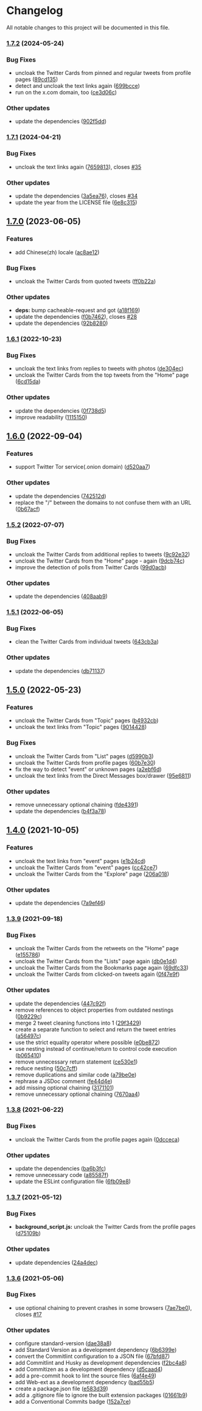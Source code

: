 # Changelog

All notable changes to this project will be documented in this file.

### [1.7.2](https://github.com/theAlinP/twitter-link-deobfuscator/compare/1.7.1...1.7.2) (2024-05-24)


### Bug Fixes

* uncloak the Twitter Cards from pinned and regular tweets from profile pages ([89cd135](https://github.com/theAlinP/twitter-link-deobfuscator/commit/89cd135915657806fd7fc8160674751c6c0320ab))
* detect and uncloak the text links again ([699bcce](https://github.com/theAlinP/twitter-link-deobfuscator/commit/699bcce231b69e612ee2c51766996eb7870b1c75))
* run on the x.com domain, too ([ce3d06c](https://github.com/theAlinP/twitter-link-deobfuscator/commit/ce3d06c459c05809331dbd4d8fc8b60a686cfd49))


### Other updates

* update the dependencies ([902f5dd](https://github.com/theAlinP/twitter-link-deobfuscator/commit/902f5ddeecd08e9f18d803b5e4446504d95acf5d))

### [1.7.1](https://github.com/theAlinP/twitter-link-deobfuscator/compare/1.7.0...1.7.1) (2024-04-21)


### Bug Fixes

* uncloak the text links again ([7659813](https://github.com/theAlinP/twitter-link-deobfuscator/commit/765981309356c81b2bdb9810664eb72d192a67c4)), closes [#35](https://github.com/theAlinP/twitter-link-deobfuscator/issues/35)


### Other updates

* update the dependencies ([3a5ea76](https://github.com/theAlinP/twitter-link-deobfuscator/commit/3a5ea7610023ac6eca31c5298a479905a2900676)), closes [#34](https://github.com/theAlinP/twitter-link-deobfuscator/issues/34)
* update the year from the LICENSE file ([6e8c315](https://github.com/theAlinP/twitter-link-deobfuscator/commit/6e8c31579668394d8dbd6c0ceff9550175cfde5e))


## [1.7.0](https://github.com/theAlinP/twitter-link-deobfuscator/compare/1.6.1...1.7.0) (2023-06-05)


### Features

* add Chinese(zh) locale ([ac8ae12](https://github.com/theAlinP/twitter-link-deobfuscator/commit/ac8ae1236102390993c69a87d58362815367396a))


### Bug Fixes

* uncloak the Twitter Cards from quoted tweets ([ff0b22a](https://github.com/theAlinP/twitter-link-deobfuscator/commit/ff0b22ab31f1e92d2481ecd0fe0f0675d993afcd))


### Other updates

* **deps:** bump cacheable-request and got ([a18f169](https://github.com/theAlinP/twitter-link-deobfuscator/commit/a18f1691ca56c8fabd5e5ce574f744823a19fb7e))
* update the dependencies ([f0b7462](https://github.com/theAlinP/twitter-link-deobfuscator/commit/f0b7462b16a9f37fef733d87cfc55a559b106540)), closes [#28](https://github.com/theAlinP/twitter-link-deobfuscator/issues/28)
* update the dependencies ([92b8280](https://github.com/theAlinP/twitter-link-deobfuscator/commit/92b8280390292347bece8070a323aa8ea057cfea))


### [1.6.1](https://github.com/theAlinP/twitter-link-deobfuscator/compare/1.6.0...1.6.1) (2022-10-23)


### Bug Fixes

* uncloak the text links from replies to tweets with photos ([de304ec](https://github.com/theAlinP/twitter-link-deobfuscator/commit/de304ec424a7cd4859f1d1c74da4dfa6fda991e6))
* uncloak the Twitter Cards from the top tweets from the "Home" page ([6cd15da](https://github.com/theAlinP/twitter-link-deobfuscator/commit/6cd15daa8195308b465fb7cb3e43aba60c2530ad))


### Other updates

* update the dependencies ([0f738d5](https://github.com/theAlinP/twitter-link-deobfuscator/commit/0f738d5b0c363291c79a80e0a5ff0e87e99f0057))
* improve readability ([1115150](https://github.com/theAlinP/twitter-link-deobfuscator/commit/1115150ffbd7baab9d5c7f11653cfceb43f5b242))

## [1.6.0](https://github.com/theAlinP/twitter-link-deobfuscator/compare/1.5.2...1.6.0) (2022-09-04)


### Features

* support Twitter Tor service(.onion domain) ([d520aa7](https://github.com/theAlinP/twitter-link-deobfuscator/commit/d520aa715c5568653daad94b5a1674b3c588e159))


### Other updates

* update the dependencies ([742512d](https://github.com/theAlinP/twitter-link-deobfuscator/commit/742512d5aa200f441bdbf5c38ca4a70af2ca0d07))
* replace the "/" between the domains to not confuse them with an URL ([0b67acf](https://github.com/theAlinP/twitter-link-deobfuscator/commit/0b67acf7e489ad727778e9cd83db6e504a38a1e6))

### [1.5.2](https://github.com/theAlinP/twitter-link-deobfuscator/compare/1.5.1...1.5.2) (2022-07-07)


### Bug Fixes

* uncloak the Twitter Cards from additional replies to tweets ([9c92e32](https://github.com/theAlinP/twitter-link-deobfuscator/commit/9c92e321c3edd16ea719e967b683eada9ada6932))
* uncloak the Twitter Cards from the "Home" page - again ([9dcb74c](https://github.com/theAlinP/twitter-link-deobfuscator/commit/9dcb74c039876e811aead068a3e29197af7931b5))
* improve the detection of polls from Twitter Cards ([99d0acb](https://github.com/theAlinP/twitter-link-deobfuscator/commit/99d0acb5599aa9409701570c65a0ccd9e6e83da6))


### Other updates

* update the dependencies ([408aab9](https://github.com/theAlinP/twitter-link-deobfuscator/commit/408aab92ac49c9bddc74ee36cd2a0acfb8ed4eca))

### [1.5.1](https://github.com/theAlinP/twitter-link-deobfuscator/compare/1.5.0...1.5.1) (2022-06-05)


### Bug Fixes

* clean the Twitter Cards from individual tweets ([643cb3a](https://github.com/theAlinP/twitter-link-deobfuscator/commit/643cb3a163d005b62ea0d404a0cd47bf6f7acf2c))


### Other updates

* update the dependencies ([db71137](https://github.com/theAlinP/twitter-link-deobfuscator/commit/db71137b5b0ad0ee9d6e427843b908f5082d60e1))

## [1.5.0](https://github.com/theAlinP/twitter-link-deobfuscator/compare/1.4.0...1.5.0) (2022-05-23)


### Features

* uncloak the Twitter Cards from "Topic" pages ([b4932cb](https://github.com/theAlinP/twitter-link-deobfuscator/commit/b4932cb55e872086164fb0c13e3f536c8d013166))
* uncloak the text links from "Topic" pages ([9014428](https://github.com/theAlinP/twitter-link-deobfuscator/commit/9014428ea4d8db52d0bba2b7887b4ac365902a04))


### Bug Fixes

* uncloak the Twitter Cards from "List" pages ([d5990b3](https://github.com/theAlinP/twitter-link-deobfuscator/commit/d5990b39a8e38e80263cbd8a69212f0a862a66d6))
* uncloak the Twitter Cards from profile pages ([60b7e30](https://github.com/theAlinP/twitter-link-deobfuscator/commit/60b7e30a60cb93f1a6fa12b91036c00bc7b2efbf))
* fix the way to detect "event" or unknown pages ([a2ebf6d](https://github.com/theAlinP/twitter-link-deobfuscator/commit/a2ebf6dbf18ed7f64c83366c311337db4ceb89c8))
* uncloak the text links from the Direct Messages box/drawer ([95e6811](https://github.com/theAlinP/twitter-link-deobfuscator/commit/95e68114254d57cef061e6d29f88d17807da824d))


### Other updates

* remove unnecessary optional chaining ([fde4391](https://github.com/theAlinP/twitter-link-deobfuscator/commit/fde439117e4bcaf4f8ab62c76693dbb2c8c5441c))
* update the dependencies ([b4f3a78](https://github.com/theAlinP/twitter-link-deobfuscator/commit/b4f3a78aaa4c9a2ab8ce86f5a5ab305d470d7270))

## [1.4.0](https://github.com/theAlinP/twitter-link-deobfuscator/compare/1.3.9...1.4.0) (2021-10-05)


### Features

* uncloak the text links from "event" pages ([e1b24cd](https://github.com/theAlinP/twitter-link-deobfuscator/commit/e1b24cd99a854d292d4d7a33e6715a92648430e6))
* uncloak the Twitter Cards from "event" pages ([cc42ce7](https://github.com/theAlinP/twitter-link-deobfuscator/commit/cc42ce70724b3baf2b5df9c79716250498b5553d))
* uncloak the Twitter Cards from the "Explore" page ([206a018](https://github.com/theAlinP/twitter-link-deobfuscator/commit/206a01833cbed2e713685d2f3b0f986b25ab0bf5))


### Other updates

* update the dependencies ([7a9ef46](https://github.com/theAlinP/twitter-link-deobfuscator/commit/7a9ef46fae721896f6fff271dfd8262309cc130c))

### [1.3.9](https://github.com/theAlinP/twitter-link-deobfuscator/compare/1.3.8...1.3.9) (2021-09-18)


### Bug Fixes

* uncloak the Twitter Cards from the retweets on the "Home" page ([e155786](https://github.com/theAlinP/twitter-link-deobfuscator/commit/e155786c85b13ee97f6236735becf3599feec255))
* uncloak the Twitter Cards from the "Lists" page again ([db0e1d4](https://github.com/theAlinP/twitter-link-deobfuscator/commit/db0e1d48975b1ff02cceb899671d999255bebbb5))
* uncloak the Twitter Cards from the Bookmarks page again ([69dfc33](https://github.com/theAlinP/twitter-link-deobfuscator/commit/69dfc33482a0b75548245d8d81ec183f59d26770))
* uncloak the Twitter Cards from clicked-on tweets again ([0f47e9f](https://github.com/theAlinP/twitter-link-deobfuscator/commit/0f47e9f9ee9cf3506a6e3233a3b0e467fe1ffa64))


### Other updates

* update the dependencies ([447c92f](https://github.com/theAlinP/twitter-link-deobfuscator/commit/447c92f7a84a689ad8cab7399a3e681cadcc0077))
* remove references to object properties from outdated nestings ([0b9229c](https://github.com/theAlinP/twitter-link-deobfuscator/commit/0b9229ceac79798a22f05ddb0964c8fad8f06f24))
* merge 2 tweet cleaning functions into 1 ([29f3429](https://github.com/theAlinP/twitter-link-deobfuscator/commit/29f3429ec50b105195289706273ea9a1ca920baf))
* create a separate function to select and return the tweet entries ([a56497c](https://github.com/theAlinP/twitter-link-deobfuscator/commit/a56497c521ffa0405ef8f7ce2ecaadbbddcb4e03))
* use the strict equality operator where possible ([e0be872](https://github.com/theAlinP/twitter-link-deobfuscator/commit/e0be8721f32b1260792424930cb18ffe83b55859))
* use nesting instead of continue/return to control code execution ([b065410](https://github.com/theAlinP/twitter-link-deobfuscator/commit/b06541040dd429c753c9e55d31f5fa62614186bc))
* remove unnecessary return statement ([ce530e1](https://github.com/theAlinP/twitter-link-deobfuscator/commit/ce530e1a834f5a9f6eb709c7cdd531b129b23272))
* reduce nesting ([50c7cff](https://github.com/theAlinP/twitter-link-deobfuscator/commit/50c7cffd57c14f9a5f457605340c45ea297afc34))
* remove duplications and similar code ([a79be0e](https://github.com/theAlinP/twitter-link-deobfuscator/commit/a79be0e0167164ff773402aa3e6f15265ac04b30))
* rephrase a JSDoc comment ([fe44d4e](https://github.com/theAlinP/twitter-link-deobfuscator/commit/fe44d4e9c41e89ed1ac407bb71787bc1c2234d17))
* add missing optional chaining ([3171101](https://github.com/theAlinP/twitter-link-deobfuscator/commit/317110163c21fcb11e25ce76488edadbbfbefe4b))
* remove unnecessary optional chaining ([7670aa4](https://github.com/theAlinP/twitter-link-deobfuscator/commit/7670aa4eefccef22c2f22b63e342df4df082abd2))

### [1.3.8](https://github.com/theAlinP/twitter-link-deobfuscator/compare/1.3.7...1.3.8) (2021-06-22)


### Bug Fixes

* uncloak the Twitter Cards from the profile pages again ([0dcceca](https://github.com/theAlinP/twitter-link-deobfuscator/commit/0dcceca167a054ad791047cc5ed8c1406be8f9e0))


### Other updates

* update the dependencies ([ba6b3fc](https://github.com/theAlinP/twitter-link-deobfuscator/commit/ba6b3fc264a39e22905e364eb7ed51be17572c78))
* remove unnecessary code ([a85587f](https://github.com/theAlinP/twitter-link-deobfuscator/commit/a85587f223646706fdcea6005d16b33cb24b09b5))
* update the ESLint configuration file ([6fb09e8](https://github.com/theAlinP/twitter-link-deobfuscator/commit/6fb09e8ab59832dfde3f4d29690de55c059fc311))

### [1.3.7](https://github.com/theAlinP/twitter-link-deobfuscator/compare/1.3.6...1.3.7) (2021-05-12)


### Bug Fixes

* **background_script.js:** uncloak the Twitter Cards from the profile pages ([d75109b](https://github.com/theAlinP/twitter-link-deobfuscator/commit/d75109ba860594680206e898d3cdc2ff4eb7a9ee))


### Other updates

* update dependencies ([24a4dec](https://github.com/theAlinP/twitter-link-deobfuscator/commit/24a4dec7624eb9db0fd272c842be8993bcacc173))

### [1.3.6](https://github.com/theAlinP/twitter-link-deobfuscator/compare/1.3.5...1.3.6) (2021-05-06)


### Bug Fixes

* use optional chaining to prevent crashes in some browsers ([7ae7be0](https://github.com/theAlinP/twitter-link-deobfuscator/commit/7ae7be0daf8dda6872ff55bf5285c7cd811a69e7)), closes [#17](https://github.com/theAlinP/twitter-link-deobfuscator/issues/17)


### Other updates

* configure standard-version ([dae38a8](https://github.com/theAlinP/twitter-link-deobfuscator/commit/dae38a89b6bf6172ed097450be4a8b78e3a12b29))
* add Standard Version as a development dependency ([6b6399e](https://github.com/theAlinP/twitter-link-deobfuscator/commit/6b6399ed4bce981a2505a959314a0a142370c927))
* convert the Commitlint configuration to a JSON file ([67bfd87](https://github.com/theAlinP/twitter-link-deobfuscator/commit/67bfd87e3e7dd2aa24ebf2f49f6ec280487694c7))
* add Commitlint and Husky as development dependencies ([f2bc4a8](https://github.com/theAlinP/twitter-link-deobfuscator/commit/f2bc4a80dbcc2f564938125552dcfdafd04281e4))
* add Commitizen as a development dependency ([d5caad4](https://github.com/theAlinP/twitter-link-deobfuscator/commit/d5caad46e49427f450beae0705ecd9e856635941))
* add a pre-commit hook to lint the source files ([6af4e49](https://github.com/theAlinP/twitter-link-deobfuscator/commit/6af4e499ff4802f297aef36440722b73484dbf74))
* add Web-ext as a development dependency ([bad55b5](https://github.com/theAlinP/twitter-link-deobfuscator/commit/bad55b53313c5cd3d5544bce292ff6261f945f41))
* create a package.json file ([e583d39](https://github.com/theAlinP/twitter-link-deobfuscator/commit/e583d39731295530ae38fd8f86fed3b3b49cf9b7))
* add a .gitignore file to ignore the built extension packages ([01661b9](https://github.com/theAlinP/twitter-link-deobfuscator/commit/01661b9799ebe29335d50e950c93b19e0d38018b))
* add a Conventional Commits badge ([152a7ce](https://github.com/theAlinP/twitter-link-deobfuscator/commit/152a7ce684e6276e94fc4018ab07d7a4f769927c))
